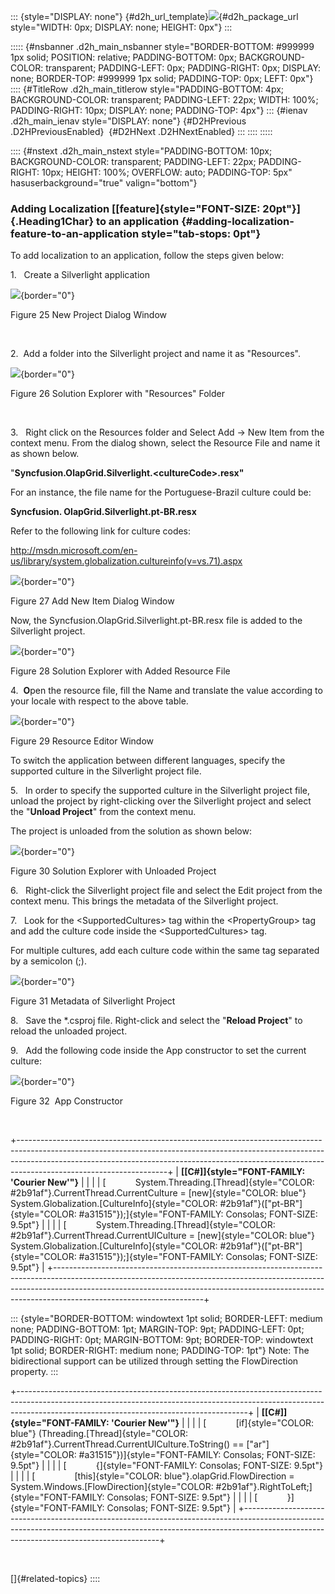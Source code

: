::: {style="DISPLAY: none"}
[](ms-xhelp:///?Id=d2h_url_template){#d2h_url_template}![](!package_url!){#d2h_package_url style="WIDTH: 0px; DISPLAY: none; HEIGHT: 0px"}
:::

::::: {#nsbanner .d2h_main_nsbanner style="BORDER-BOTTOM: #999999 1px solid; POSITION: relative; PADDING-BOTTOM: 0px; BACKGROUND-COLOR: transparent; PADDING-LEFT: 0px; PADDING-RIGHT: 0px; DISPLAY: none; BORDER-TOP: #999999 1px solid; PADDING-TOP: 0px; LEFT: 0px"}
:::: {#TitleRow .d2h_main_titlerow style="PADDING-BOTTOM: 4px; BACKGROUND-COLOR: transparent; PADDING-LEFT: 22px; WIDTH: 100%; PADDING-RIGHT: 10px; DISPLAY: none; PADDING-TOP: 4px"}
::: {#ienav .d2h_main_ienav style="DISPLAY: none"}
[](ms-xhelp:///?Id=37b7142a-a49a-46a2-895b-67caa82cb8ef){#D2HPrevious .D2HPreviousEnabled}  [](ms-xhelp:///?Id=3133015d-af81-4285-bee6-5297577af0ef){#D2HNext .D2HNextEnabled}
:::
::::
:::::

:::: {#nstext .d2h_main_nstext style="PADDING-BOTTOM: 10px; BACKGROUND-COLOR: transparent; PADDING-LEFT: 22px; PADDING-RIGHT: 10px; HEIGHT: 100%; OVERFLOW: auto; PADDING-TOP: 5px" hasuserbackground="true" valign="bottom"}
### Adding Localization [[feature]{style="FONT-SIZE: 20pt"}]{.Heading1Char} to an application {#adding-localization-feature-to-an-application style="tab-stops: 0pt"}

To add localization to an application, follow the steps given below:

1.   Create a Silverlight application

![](ImagesExt/image38_20.png){border="0"}

Figure 25 New Project Dialog Window

 

2.  Add a folder into the Silverlight project and name it as "Resources".

![](ImagesExt/image38_21.png){border="0"}

Figure 26 Solution Explorer with "Resources" Folder

 

3.   Right click on the Resources folder and Select Add -\> New Item from the context menu. From the dialog shown, select the Resource File and name it as shown below.

"**Syncfusion.OlapGrid.Silverlight.\<cultureCode\>.resx"**

For an instance, the file name for the Portuguese-Brazil culture could be:

**Syncfusion. OlapGrid.Silverlight.pt-BR.resx**

Refer to the following link for culture codes:

<http://msdn.microsoft.com/en-us/library/system.globalization.cultureinfo(v=vs.71).aspx>

![](ImagesExt/image38_22.jpg){border="0"}

Figure 27 Add New Item Dialog Window

Now, the Syncfusion.OlapGrid.Silverlight.pt-BR.resx file is added to the Silverlight project.

![](ImagesExt/image38_23.png){border="0"}

Figure 28 Solution Explorer with Added Resource File

4.  **O**pen the resource file, fill the Name and translate the value according to your locale with respect to the above table.

![](ImagesExt/image38_24.png){border="0"}

Figure 29 Resource Editor Window

To switch the application between different languages, specify the supported culture in the Silverlight project file.

5.   In order to specify the supported culture in the Silverlight project file, unload the project by right-clicking over the Silverlight project and select the "**Unload Project**" from the context menu.

The project is unloaded from the solution as shown below:

![](ImagesExt/image38_25.png){border="0"}

Figure 30 Solution Explorer with Unloaded Project

6.   Right-click the Silverlight project file and select the Edit project from the context menu. This brings the metadata of the Silverlight project.

7.   Look for the \<SupportedCultures\> tag within the \<PropertyGroup\> tag and add the culture code inside the \<SupportedCultures\> tag.

For multiple cultures, add each culture code within the same tag separated by a semicolon (;).

![](ImagesExt/image38_26.png){border="0"}

Figure 31 Metadata of Silverlight Project

8.   Save the \*.csproj file. Right-click and select the "**Reload Project**" to reload the unloaded project.

9.   Add the following code inside the App constructor to set the current culture:

![](ImagesExt/image38_27.png){border="0"}

Figure 32  App Constructor

 

+-------------------------------------------------------------------------------------------------------------------------------------------------------------------------------------------------------------------------------------------------------------------------------+
| **[\[C#\]]{style="FONT-FAMILY: 'Courier New'"}**                                                                                                                                                                                                                              |
|                                                                                                                                                                                                                                                                               |
| [            System.Threading.[Thread]{style="COLOR: #2b91af"}.CurrentThread.CurrentCulture = [new]{style="COLOR: blue"} System.Globalization.[CultureInfo]{style="COLOR: #2b91af"}([\"pt-BR\"]{style="COLOR: #a31515"});]{style="FONT-FAMILY: Consolas; FONT-SIZE: 9.5pt"}   |
|                                                                                                                                                                                                                                                                               |
| [            System.Threading.[Thread]{style="COLOR: #2b91af"}.CurrentThread.CurrentUICulture = [new]{style="COLOR: blue"} System.Globalization.[CultureInfo]{style="COLOR: #2b91af"}([\"pt-BR\"]{style="COLOR: #a31515"});]{style="FONT-FAMILY: Consolas; FONT-SIZE: 9.5pt"} |
+-------------------------------------------------------------------------------------------------------------------------------------------------------------------------------------------------------------------------------------------------------------------------------+

::: {style="BORDER-BOTTOM: windowtext 1pt solid; BORDER-LEFT: medium none; PADDING-BOTTOM: 1pt; MARGIN-TOP: 9pt; PADDING-LEFT: 0pt; PADDING-RIGHT: 0pt; MARGIN-BOTTOM: 9pt; BORDER-TOP: windowtext 1pt solid; BORDER-RIGHT: medium none; PADDING-TOP: 1pt"}
Note: The bidirectional support can be utilized through setting the FlowDirection property.
:::

+---------------------------------------------------------------------------------------------------------------------------------------------------------------------------------------------------------------------+
| **[\[C#\]]{style="FONT-FAMILY: 'Courier New'"}**                                                                                                                                                                    |
|                                                                                                                                                                                                                     |
| [            [if]{style="COLOR: blue"} (Threading.[Thread]{style="COLOR: #2b91af"}.CurrentThread.CurrentUICulture.ToString() == [\"ar\"]{style="COLOR: #a31515"})]{style="FONT-FAMILY: Consolas; FONT-SIZE: 9.5pt"} |
|                                                                                                                                                                                                                     |
| [            {]{style="FONT-FAMILY: Consolas; FONT-SIZE: 9.5pt"}                                                                                                                                                    |
|                                                                                                                                                                                                                     |
| [                [this]{style="COLOR: blue"}.olapGrid.FlowDirection = System.Windows.[FlowDirection]{style="COLOR: #2b91af"}.RightToLeft;]{style="FONT-FAMILY: Consolas; FONT-SIZE: 9.5pt"}                         |
|                                                                                                                                                                                                                     |
| [            }]{style="FONT-FAMILY: Consolas; FONT-SIZE: 9.5pt"}                                                                                                                                                    |
+---------------------------------------------------------------------------------------------------------------------------------------------------------------------------------------------------------------------+

 

[]{#related-topics}
::::
